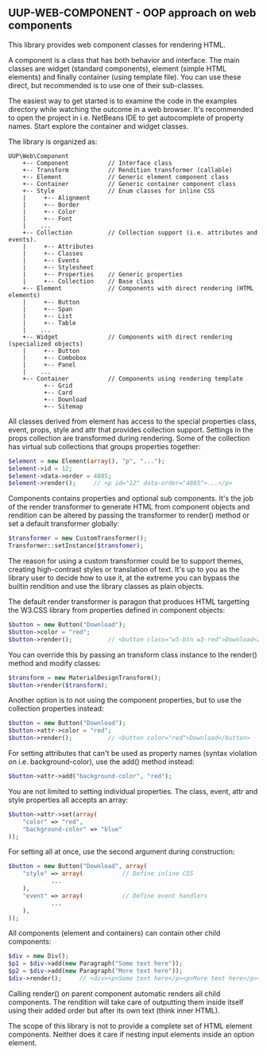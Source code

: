 ## UUP-WEB-COMPONENT - OOP approach on web components

This library provides web component classes for rendering HTML. 

A component is a class that has both behavior and interface. The main classes
are widget (standard components), element (simple HTML elements) and finally
container (using template file). You can use these direct, but recommended is
to use one of their sub-classes.

The easiest way to get started is to examine the code in the examples directory
while watching the outcome in a web browser. It's recommended to open the project
in i.e. NetBeans IDE to get autocomplete of property names. Start explore the 
container and widget classes.

The library is organized as:

    UUP\Web\Component
        +-- Component           // Interface class
        +-- Transform           // Rendition transformer (callable)
        +-- Element             // Generic element component class
        +-- Container           // Generic container component class
        +-- Style               // Enum classes for inline CSS
        |     +-- Alignment
        |     +-- Border
        |     +-- Color
        |     +-- Font
        |    ...
        +-- Collection          // Collection support (i.e. attributes and events).
        |     +-- Attributes
        |     +-- Classes
        |     +-- Events
        |     +-- Stylesheet
        |     +-- Properties    // Generic properties
        |     +-- Collection    // Base class
        +-- Element             // Components with direct rendering (HTML elements)
        |     +-- Button
        |     +-- Span
        |     +-- List
        |     +-- Table
        |    ...
        +-- Widget              // Components with direct rendering (specialized objects)
        |     +-- Button
        |     +-- Combobox
        |     +-- Panel
        |    ...
        +-- Container           // Components using rendering template
              +-- Grid
              +-- Card
              +-- Download
              +-- Sitemap

All classes derived from element has access to the special properties class, 
event, props, style and attr that provides collection support. Settings in the
props collection are transformed during rendering. Some of the collection has
virtual sub collections that groups properties together:

```php
$element = new Element(array(), "p", "...");
$element->id = 12;
$element->data->order = 4885;
$element->render();     // <p id="12" data-order="4885">...</p>
```

Components contains properties and optional sub components. It's the job of the 
render transformer to generate HTML from component objects and rendition can be 
altered by passing the transformer to render() method or set a default transformer 
globally:

```php
$transformer = new CustomTransformer();
Transformer::setInstance($transfomer);
```

The reason for using a custom transformer could be to support themes, creating 
high-contrast styles or translation of text. It's up to you as the library user
to decide how to use it, at the extreme you can bypass the builtin rendition and
use the library classes as plain objects.

The default render transformer is paragon that produces HTML targetting the W3.CSS
library from properties defined in component objects:

```php
$button = new Button("Download");
$button->color = "red";
$button->render();          // <button class="w3-btn w3-red">Download</button>
```

You can override this by passing an transform class instance to the render()
method and modify classes:

```php
$transform = new MaterialDesignTransform();
$button->render($transform);
```

Another option is to not using the component properties, but to use the collection 
properties instead:

```php
$button = new Button("Download");
$button->attr->color = "red";
$button->render();          // <button color="red">Download</button>
```

For setting attributes that can't be used as property names (syntax violation on
i.e. background-color), use the add() method instead:

```php
$button->attr->add("background-color", "red");
```

You are not limited to setting individual properties. The class, event, attr and 
style properties all accepts an array:

```php
$button->attr->set(array(
    "color" => "red",
    "background-color" => "blue"
));
```

For setting all at once, use the second argument during construction:

```php
$button = new Button("Download", array(
    "style" => array(           // Define inline CSS
            ...     
    ),
    "event" => array(           // Define event handlers
            ...     
    ),
));
```

All components (element and containers) can contain other child components:

```php
$div = new Div();
$p1 = $div->add(new Paragraph("Some text here"));
$p2 = $div->add(new Paragraph("More text here"));
$div->render();     // <div><p>Some text here</p><p>More text here</p></div>
```

Calling render() on parent component automatic renders all child components. 
The rendition will take care of outputting them inside itself using their added 
order but after its own text (think inner HTML).

The scope of this library is not to provide a complete set of HTML element 
components. Neither does it care if nesting input elements inside an option
element.
